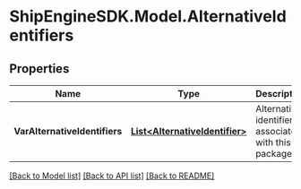 # ShipEngineSDK.Model.AlternativeIdentifiers

## Properties

Name | Type | Description | Notes
------------ | ------------- | ------------- | -------------
**VarAlternativeIdentifiers** | [**List&lt;AlternativeIdentifier&gt;**](AlternativeIdentifier.md) | Alternative identifiers associated with this package.  | [optional] [readonly] 

[[Back to Model list]](../README.md#documentation-for-models) [[Back to API list]](../README.md#documentation-for-api-endpoints) [[Back to README]](../README.md)

